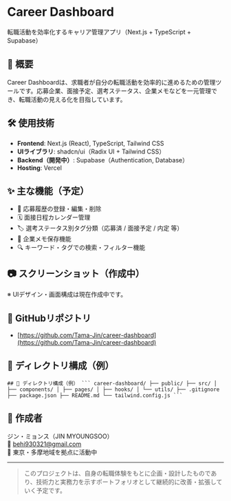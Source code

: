 # Career Dashboard

転職活動を効率化するキャリア管理アプリ（Next.js + TypeScript + Supabase）

## 📌 概要

Career Dashboardは、求職者が自分の転職活動を効率的に進めるための管理ツールです。応募企業、面接予定、選考ステータス、企業メモなどを一元管理でき、転職活動の見える化を目指しています。

## 🛠 使用技術

- **Frontend**: Next.js (React), TypeScript, Tailwind CSS  
- **UIライブラリ**: shadcn/ui（Radix UI + Tailwind CSS）  
- **Backend（開発中）**: Supabase（Authentication, Database）  
- **Hosting**: Vercel  

## ✨ 主な機能（予定）

- 📄 応募履歴の登録・編集・削除  
- 🗓 面接日程カレンダー管理  
- 🏷 選考ステータス別タグ分類（応募済 / 面接予定 / 内定 等）  
- 📝 企業メモ保存機能  
- 🔍 キーワード・タグでの検索・フィルター機能  

## 📷 スクリーンショット（作成中）

※ UIデザイン・画面構成は現在作成中です。

## 🔗 GitHubリポジトリ

- [https://github.com/Tama-Jin/career-dashboard](https://github.com/Tama-Jin/career-dashboard)

## 📁 ディレクトリ構成（例）

<pre><code>## 📁 ディレクトリ構成（例） ``` career-dashboard/ ├── public/ ├── src/ │ ├── components/ │ ├── pages/ │ ├── hooks/ │ └── utils/ ├── .gitignore ├── package.json ├── README.md └── tailwind.config.js ``` </code></pre>



## 👤 作成者

ジン・ミョンス（JIN MYOUNGSOO）  
📧 behi930321@gmail.com  
📍 東京・多摩地域を拠点に活動中  

---

> このプロジェクトは、自身の転職体験をもとに企画・設計したものであり、技術力と実務力を示すポートフォリオとして継続的に改善・拡張していく予定です。


